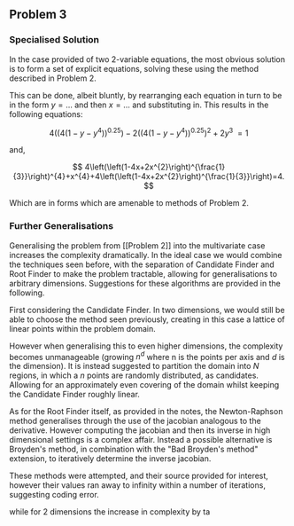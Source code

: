 ## Problem 3

### Specialised Solution

In the case provided of two 2-variable equations, the most obvious solution is to form a set of explicit equations, solving these using the method described in Problem 2.

This can be done, albeit bluntly, by rearranging each equation in turn to be in the form $y = \dots$ and then $x = \dots$ and substituting in. This results in the following equations:

$$
4\left(\left(4\left(1-y-y^{4}\right)\right)^{0.25}\right)-2\left(\left(4\left(1-y-y^{4}\right)\right)^{0.25}\right)^{2}+2y^{3\ }=1
$$

and,

$$
4\left(\left(1-4x+2x^{2}\right)^{\frac{1}{3}}\right)^{4}+x^{4}+4\left(\left(1-4x+2x^{2}\right)^{\frac{1}{3}}\right)=4.
$$

Which are in forms which are amenable to methods of Problem 2.

### Further Generalisations

Generalising the problem from [[Problem 2]] into the multivariate case increases the complexity dramatically. In the ideal case we would combine the techniques seen before, with the separation of Candidate Finder and Root Finder to make the problem tractable, allowing for generalisations to arbitrary dimensions. Suggestions for these algorithms are provided in the following.

First considering the Candidate Finder. In two dimensions, we would still be able to choose the method seen previously, creating in this case a lattice of linear points within the problem domain.

However when generalising this to even higher dimensions, the complexity becomes unmanageable (growing $n^d$ where n is the points per axis and $d$ is the dimension). It is instead suggested to partition the domain into $N$ regions, in which a $n$ points are randomly distributed, as candidates. Allowing for an approximately even covering of the domain whilst keeping the Candidate Finder roughly linear.

As for the Root Finder itself, as provided in the notes, the Newton-Raphson method generalises through the use of the jacobian analogous to the derivative. However computing the jacobian and then its inverse in high dimensional settings is a complex affair. Instead a possible alternative is Broyden's method, in combination with the "Bad Broyden's method" extension, to iteratively determine the inverse jacobian.

These methods were attempted, and their source provided for interest, however their values ran away to infinity within a number of iterations, suggesting coding error.





while for 2 dimensions the increase in complexity by ta

